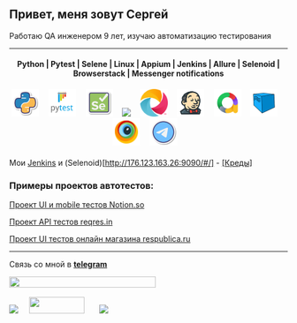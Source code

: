 ## Привет, меня зовут Сергей

Работаю QA инженером 9 лет, изучаю автоматизацию тестирования

---

<h4 align="center">Python | Pytest | Selene | Linux | Appium | Jenkins | Allure | Selenoid | Browserstack | Messenger notifications</h4>
<h4 align="center">
<img height="50" src="https://github.com/vinterbris/notion-project/blob/master/resources/images/Python.png"/>      &nbsp;&nbsp;&nbsp;
<img height="50" src="https://github.com/vinterbris/notion-project/blob/master/resources/images/Pytest.svg"/>      &nbsp;&nbsp;&nbsp;
<img height="50" src="https://github.com/vinterbris/notion-project/blob/master/resources/images/Selene.png"/>      &nbsp;&nbsp;&nbsp;
<img height="50" src="https://github.com/vinterbris/vinterbris/assets/21102027/472694ac-6ec3-4845-af93-8d7fa6ea7111"/>      &nbsp;&nbsp;&nbsp;
<img height="50" src="https://github.com/vinterbris/notion-project/blob/master/resources/images/appium.png"/>      &nbsp;&nbsp;&nbsp;
<img height="50" src="https://github.com/vinterbris/notion-project/blob/master/resources/images/jenkins.png"/>     &nbsp;&nbsp;&nbsp;
<img height="50" src="https://github.com/vinterbris/notion-project/blob/master/resources/images/allure.png"/>      &nbsp;&nbsp;&nbsp;
<img height="50" src="https://github.com/vinterbris/notion-project/blob/master/resources/images/Selenoid.svg"/>    &nbsp;&nbsp;&nbsp;
<img height="50" src="https://github.com/vinterbris/notion-project/blob/master/resources/images/browserstack.png"/>    &nbsp;&nbsp;&nbsp;
<img height="50" src="https://github.com/vinterbris/notion-project/blob/master/resources/images/telegram.png"/>    &nbsp;&nbsp;&nbsp;
</h4>

Мои [Jenkins](http://176.123.163.26:8888/) и (Selenoid)[http://176.123.163.26:9090/#/]  -  [[Креды]](https://gist.github.com/vinterbris/a046a0ad0b9331041907c66e0435ee72)

### Примеры проектов автотестов:
[Проект UI и mobile тестов Notion.so](https://github.com/vinterbris/notion-project)

[Проект API тестов reqres.in](https://github.com/vinterbris/reqres-project)

[Проект UI тестов онлайн магазина respublica.ru](https://github.com/vinterbris/respublica-project)

<!--
[Домашние задания для CS50 Python 2023](https://github.com/me50/vinterbris)

[Домашние задания для CS50 2017](https://github.com/vinterbris/Dessumiis)
-->

---
Связь со мной в [**telegram**](https://t.me/vbr_s)

<img width="265" height="20" src="https://www.codewars.com/users/vinterbris/badges/small"/>

<img height="30" src="https://github.com/vinterbris/vinterbris/assets/21102027/88679b6e-746d-455e-b07c-5fa3f26fce9b"/> &nbsp;&nbsp;&nbsp;
<img height="30" width="100" src="https://upload.wikimedia.org/wikipedia/commons/thumb/0/09/ThinkPad_Logo.svg/512px-ThinkPad_Logo.svg.png"/> &nbsp; &nbsp; &nbsp;
<img height="33" src="https://github.com/vinterbris/vinterbris/assets/21102027/8e5258ef-b5f1-4e56-9cea-aba1f20a1983"/> &nbsp; 











<!--
**vinterbris/vinterbris** is a ✨ _special_ ✨ repository because its `README.md` (this file) appears on your GitHub profile.

Here are some ideas to get you started:

- 🔭 I’m currently working on ...
- 🌱 I’m currently learning ...
- 👯 I’m looking to collaborate on ...
- 🤔 I’m looking for help with ...
- 💬 Ask me about ...
- 📫 How to reach me: ...
- 😄 Pronouns: ...
- ⚡ Fun fact: ...
-->
